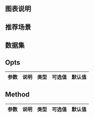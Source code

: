 ## 图表说明

## 推荐场景

## 数据集

## Opts

| 参数 | 说明 | 类型 | 可选值 | 默认值 |
| ---- | ---- | ---- | ------ | ------ |

## Method

| 参数 | 说明 | 类型 | 可选值 | 默认值 |
| ---- | ---- | ---- | ------ | ------ |

